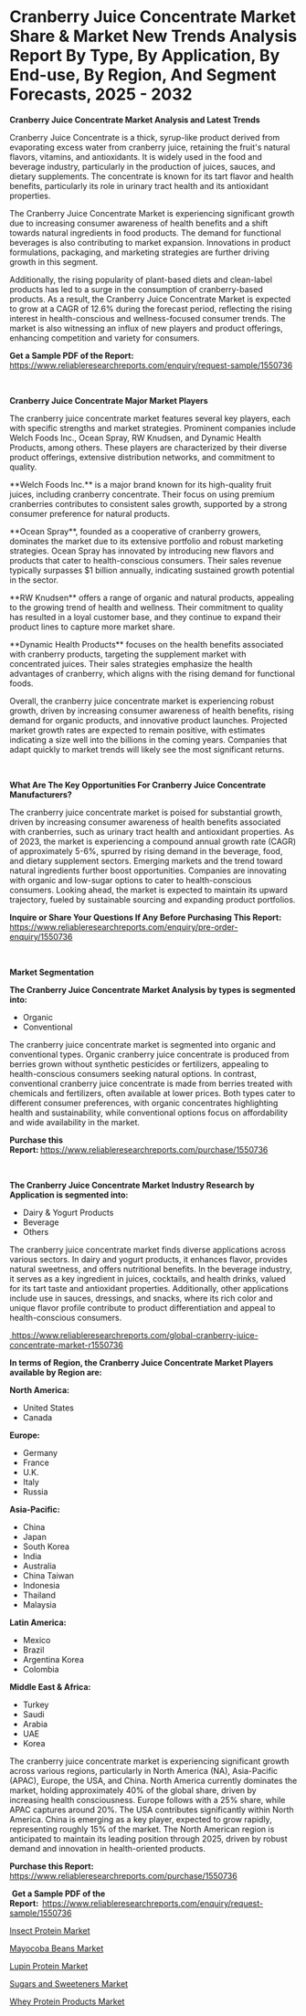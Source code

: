 <p><h1>Cranberry Juice Concentrate Market Share & Market New Trends Analysis Report By Type, By Application, By End-use, By Region, And Segment Forecasts, 2025 - 2032</h1></p><p><strong>Cranberry Juice Concentrate Market Analysis and Latest Trends</strong></p>
<p><p>Cranberry Juice Concentrate is a thick, syrup-like product derived from evaporating excess water from cranberry juice, retaining the fruit's natural flavors, vitamins, and antioxidants. It is widely used in the food and beverage industry, particularly in the production of juices, sauces, and dietary supplements. The concentrate is known for its tart flavor and health benefits, particularly its role in urinary tract health and its antioxidant properties.</p><p>The Cranberry Juice Concentrate Market is experiencing significant growth due to increasing consumer awareness of health benefits and a shift towards natural ingredients in food products. The demand for functional beverages is also contributing to market expansion. Innovations in product formulations, packaging, and marketing strategies are further driving growth in this segment. </p><p>Additionally, the rising popularity of plant-based diets and clean-label products has led to a surge in the consumption of cranberry-based products. As a result, the Cranberry Juice Concentrate Market is expected to grow at a CAGR of 12.6% during the forecast period, reflecting the rising interest in health-conscious and wellness-focused consumer trends. The market is also witnessing an influx of new players and product offerings, enhancing competition and variety for consumers.</p></p>
<p><strong>Get a Sample PDF of the Report:&nbsp;</strong> <a href="https://www.reliableresearchreports.com/enquiry/request-sample/1550736?utm_campaign=13&utm_medium=2&utm_source=Github&utm_content=ia&utm_term=07042025&utm_id=cranberry-juice-concentrate">https://www.reliableresearchreports.com/enquiry/request-sample/1550736</a></p>
<p>&nbsp;</p>
<p><strong>Cranberry Juice Concentrate Major Market Players</strong></p>
<p><p>The cranberry juice concentrate market features several key players, each with specific strengths and market strategies. Prominent companies include Welch Foods Inc., Ocean Spray, RW Knudsen, and Dynamic Health Products, among others. These players are characterized by their diverse product offerings, extensive distribution networks, and commitment to quality.</p><p>**Welch Foods Inc.** is a major brand known for its high-quality fruit juices, including cranberry concentrate. Their focus on using premium cranberries contributes to consistent sales growth, supported by a strong consumer preference for natural products. </p><p>**Ocean Spray**, founded as a cooperative of cranberry growers, dominates the market due to its extensive portfolio and robust marketing strategies. Ocean Spray has innovated by introducing new flavors and products that cater to health-conscious consumers. Their sales revenue typically surpasses $1 billion annually, indicating sustained growth potential in the sector.</p><p>**RW Knudsen** offers a range of organic and natural products, appealing to the growing trend of health and wellness. Their commitment to quality has resulted in a loyal customer base, and they continue to expand their product lines to capture more market share.</p><p>**Dynamic Health Products** focuses on the health benefits associated with cranberry products, targeting the supplement market with concentrated juices. Their sales strategies emphasize the health advantages of cranberry, which aligns with the rising demand for functional foods.</p><p>Overall, the cranberry juice concentrate market is experiencing robust growth, driven by increasing consumer awareness of health benefits, rising demand for organic products, and innovative product launches. Projected market growth rates are expected to remain positive, with estimates indicating a size well into the billions in the coming years. Companies that adapt quickly to market trends will likely see the most significant returns.</p></p>
<p>&nbsp;</p>
<p><strong>What Are The Key Opportunities For Cranberry Juice Concentrate Manufacturers?</strong></p>
<p><p>The cranberry juice concentrate market is poised for substantial growth, driven by increasing consumer awareness of health benefits associated with cranberries, such as urinary tract health and antioxidant properties. As of 2023, the market is experiencing a compound annual growth rate (CAGR) of approximately 5-6%, spurred by rising demand in the beverage, food, and dietary supplement sectors. Emerging markets and the trend toward natural ingredients further boost opportunities. Companies are innovating with organic and low-sugar options to cater to health-conscious consumers. Looking ahead, the market is expected to maintain its upward trajectory, fueled by sustainable sourcing and expanding product portfolios.</p></p>
<p><strong>Inquire or Share Your Questions If Any Before Purchasing This Report:</strong> <a href="https://www.reliableresearchreports.com/enquiry/pre-order-enquiry/1550736?utm_campaign=13&utm_medium=2&utm_source=Github&utm_content=ia&utm_term=07042025&utm_id=cranberry-juice-concentrate">https://www.reliableresearchreports.com/enquiry/pre-order-enquiry/1550736</a></p>
<p>&nbsp;</p>
<p><strong>Market Segmentation</strong></p>
<p><strong>The Cranberry Juice Concentrate Market Analysis by types is segmented into:</strong></p>
<p><ul><li>Organic</li><li>Conventional</li></ul></p>
<p><p>The cranberry juice concentrate market is segmented into organic and conventional types. Organic cranberry juice concentrate is produced from berries grown without synthetic pesticides or fertilizers, appealing to health-conscious consumers seeking natural options. In contrast, conventional cranberry juice concentrate is made from berries treated with chemicals and fertilizers, often available at lower prices. Both types cater to different consumer preferences, with organic concentrates highlighting health and sustainability, while conventional options focus on affordability and wide availability in the market.</p></p>
<p><strong>Purchase this Report:&nbsp;</strong><a href="https://www.reliableresearchreports.com/purchase/1550736?utm_campaign=13&utm_medium=2&utm_source=Github&utm_content=ia&utm_term=07042025&utm_id=cranberry-juice-concentrate">https://www.reliableresearchreports.com/purchase/1550736</a></p>
<p>&nbsp;</p>
<p><strong>The Cranberry Juice Concentrate Market Industry Research by Application is segmented into:</strong></p>
<p><ul><li>Dairy & Yogurt Products</li><li>Beverage</li><li>Others</li></ul></p>
<p><p>The cranberry juice concentrate market finds diverse applications across various sectors. In dairy and yogurt products, it enhances flavor, provides natural sweetness, and offers nutritional benefits. In the beverage industry, it serves as a key ingredient in juices, cocktails, and health drinks, valued for its tart taste and antioxidant properties. Additionally, other applications include use in sauces, dressings, and snacks, where its rich color and unique flavor profile contribute to product differentiation and appeal to health-conscious consumers.</p></p>
<p><a href="https://www.reliableresearchreports.com/global-cranberry-juice-concentrate-market-r1550736?utm_campaign=13&utm_medium=2&utm_source=Github&utm_content=ia&utm_term=07042025&utm_id=cranberry-juice-concentrate">&nbsp;https://www.reliableresearchreports.com/global-cranberry-juice-concentrate-market-r1550736</a></p>
<p><strong>In terms of Region, the Cranberry Juice Concentrate Market Players available by Region are:</strong></p>
<p>
    <p> <strong> North America: </strong>
        <ul>
            <li>United States</li>
            <li>Canada</li>
        </ul>
        </p> 
    <p> <strong> Europe: </strong>
        <ul>
            <li>Germany</li>
            <li>France</li>
            <li>U.K.</li>
            <li>Italy</li>
            <li>Russia</li>
        </ul>
        </p> 
    <p> <strong> Asia-Pacific: </strong>
        <ul>
            <li>China</li>
            <li>Japan</li>
            <li>South Korea</li>
            <li>India</li>
            <li>Australia</li>
            <li>China Taiwan</li>
            <li>Indonesia</li>
            <li>Thailand</li>
            <li>Malaysia</li>
        </ul>
        </p> 
    <p> <strong> Latin America: </strong>
        <ul>
            <li>Mexico</li>
            <li>Brazil</li>
            <li>Argentina Korea</li>
            <li>Colombia</li>
        </ul>
        </p> 
    <p> <strong> Middle East & Africa: </strong>
        <ul>
            <li>Turkey</li>
            <li>Saudi</li>
            <li>Arabia</li>
            <li>UAE</li>
            <li>Korea</li>
        </ul>
    </p>
    </p>
<p><p>The cranberry juice concentrate market is experiencing significant growth across various regions, particularly in North America (NA), Asia-Pacific (APAC), Europe, the USA, and China. North America currently dominates the market, holding approximately 40% of the global share, driven by increasing health consciousness. Europe follows with a 25% share, while APAC captures around 20%. The USA contributes significantly within North America. China is emerging as a key player, expected to grow rapidly, representing roughly 15% of the market. The North American region is anticipated to maintain its leading position through 2025, driven by robust demand and innovation in health-oriented products.</p></p>
<p><strong>Purchase this Report: </strong><a href="https://www.reliableresearchreports.com/purchase/1550736?utm_campaign=13&utm_medium=2&utm_source=Github&utm_content=ia&utm_term=07042025&utm_id=cranberry-juice-concentrate">https://www.reliableresearchreports.com/purchase/1550736</a></p>
<p>&nbsp;<strong>Get a Sample PDF of the Report:&nbsp;&nbsp;</strong><a href="https://www.reliableresearchreports.com/enquiry/request-sample/1550736?utm_campaign=13&utm_medium=2&utm_source=Github&utm_content=ia&utm_term=07042025&utm_id=cranberry-juice-concentrate">https://www.reliableresearchreports.com/enquiry/request-sample/1550736</a></p>
<p><strong></strong></p>
<p><p><a href="https://github.com/roehrtizonov/Market-Research-Report-List-1/blob/main/insect-protein-market.md?utm_campaign=13&utm_medium=2&utm_source=Github&utm_content=ia&utm_term=07042025&utm_id=cranberry-juice-concentrate">Insect Protein Market</a></p><p><a href="https://github.com/sgroitrieu7f/Market-Research-Report-List-1/blob/main/mayocoba-beans-market.md?utm_campaign=13&utm_medium=2&utm_source=Github&utm_content=ia&utm_term=07042025&utm_id=cranberry-juice-concentrate">Mayocoba Beans Market</a></p><p><a href="https://github.com/zhininzacher/Market-Research-Report-List-1/blob/main/lupin-protein-market.md?utm_campaign=13&utm_medium=2&utm_source=Github&utm_content=ia&utm_term=07042025&utm_id=cranberry-juice-concentrate">Lupin Protein Market</a></p><p><a href="https://github.com/welidaeisya/Market-Research-Report-List-1/blob/main/sugars-and-sweeteners-market.md?utm_campaign=13&utm_medium=2&utm_source=Github&utm_content=ia&utm_term=07042025&utm_id=cranberry-juice-concentrate">Sugars and Sweeteners Market</a></p><p><a href="https://github.com/donsonjupa/Market-Research-Report-List-1/blob/main/whey-protein-products-market.md?utm_campaign=13&utm_medium=2&utm_source=Github&utm_content=ia&utm_term=07042025&utm_id=cranberry-juice-concentrate">Whey Protein Products Market</a></p></p>